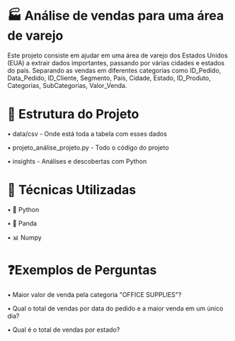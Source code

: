 # 🏭 Análise de vendas para uma área de varejo
Este projeto consiste em ajudar em uma área de varejo dos Estados Unidos (EUA) a extrair dados importantes, passando por várias cidades e estados do país. Separando as vendas em diferentes categorias como ID_Pedido, Data_Pedido, ID_Cliente, Segmento, País, Cidade, Estado, ID_Produto, Categorias, SubCategorias, Valor_Venda.
# 📁 Estrutura do Projeto
• data/csv - Onde está toda a tabela com esses dados

• projeto_análise_projeto.py - Todo o código do projeto

• insights - Análises e descobertas com Python

# 🧠 Técnicas Utilizadas
• 🐍 Python

• 🐼 Panda

• 📊 Numpy

# ❓Exemplos de Perguntas
• Maior valor de venda pela categoria "OFFICE SUPPLIES"?

• Qual o total de vendas por data do pedido e a maior venda em um único dia?

• Qual é o total de vendas por estado?

